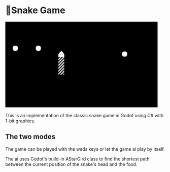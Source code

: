 # 🐍Snake Game

[<img src="assets/snake_video.gif" width="480" />](assets/snake_video.gif)

This is an implementation of the classic snake game in Godot using C# with 1-bit graphics.

## The two modes

The game can be played with the wads keys or let the game ai play by itself.

The ai uses Godot's build-in AStarGird class to find the shortest path between the current position of the snake's head and the food.
